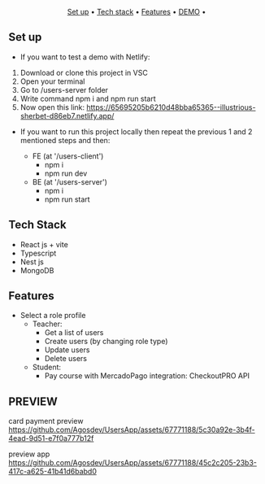 <p align="center">
  <a href="#key-features">Set up</a> •
  <a href="#key-features">Tech stack</a> •
  <a href="#how-to-use">Features</a> •
  <a href="#how-to-use">DEMO</a> •
</p>

## Set up

* If you want to test a demo with Netlify: 

1. Download or clone this project in VSC
2. Open your terminal 
3. Go to /users-server folder
4. Write command npm i and npm run start
5. Now open this link: https://65695205b6210d48bba65365--illustrious-sherbet-d86eb7.netlify.app/

* If you want to run this project locally then repeat the previous 1 and 2 mentioned steps and then:

  * FE (at '/users-client')
    - npm i
    - npm run dev
  * BE (at '/users-server')
    - npm i
    - npm run start

## Tech Stack

* React js + vite
* Typescript
* Nest js
* MongoDB

## Features

* Select a role profile
  - Teacher:
    - Get a list of users
    - Create users (by changing role type)
    - Update users
    - Delete users
  - Student:
    - Pay course with MercadoPago integration: CheckoutPRO API


## PREVIEW

card payment preview
https://github.com/Agosdev/UsersApp/assets/67771188/5c30a92e-3b4f-4ead-9d51-e7f0a777b12f


preview app
https://github.com/Agosdev/UsersApp/assets/67771188/45c2c205-23b3-417c-a625-41b41d6babd0




  
